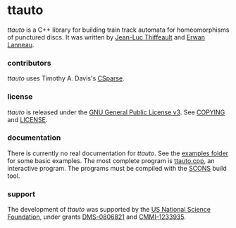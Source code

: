 # ttauto

*ttauto* is a C++ library for building train track automata for homeomorphisms of punctured discs.  It was written by [Jean-Luc Thiffeault][1] and [Erwan Lanneau][2].

### contributors

*ttauto* uses Timothy A. Davis's [CSparse][3].

### license

*ttauto* is released under the [GNU General Public License v3][4].  See [COPYING][5] and [LICENSE][6].

### documentation

There is currently no real documentation for *ttauto*.  See the [examples folder][7] for some basic examples.  The most complete program is [ttauto.cpp][8], an interactive program.  The programs must be compiled with the [SCONS][9] build tool.

### support

The development of *ttauto* was supported by the [US National Science Foundation][10], under grants [DMS-0806821][11] and [CMMI-1233935][12].

[1]: http://www.math.wisc.edu/~jeanluc/
[2]: http://www-fourier.ujf-grenoble.fr/~lanneau/
[3]: http://www.suitesparse.com
[4]: http://www.gnu.org/licenses/gpl-3.0.html
[5]: http://github.com/jeanluct/ttauto/raw/master/COPYING
[6]: http://github.com/jeanluct/ttauto/raw/master/LICENSE
[7]: http://github.com/jeanluct/ttauto/raw/tip/examples
[8]: http://github.com/jeanluct/ttauto/raw/tip/examples/ttauto.cpp
[9]: http://www.scons.org
[10]: http://www.nsf.gov
[11]: http://www.nsf.gov/awardsearch/showAward?AWD_ID=0806821
[12]: http://www.nsf.gov/awardsearch/showAward?AWD_ID=1233935

